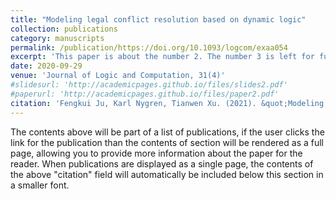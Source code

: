 ```yaml
---
title: "Modeling legal conflict resolution based on dynamic logic"
collection: publications
category: manuscripts
permalink: /publication/https://doi.org/10.1093/logcom/exaa054
excerpt: 'This paper is about the number 2. The number 3 is left for future work.'
date: 2020-09-29
venue: 'Journal of Logic and Computation, 31(4)'
#slidesurl: 'http://academicpages.github.io/files/slides2.pdf'
#paperurl: 'http://academicpages.github.io/files/paper2.pdf'
citation: 'Fengkui Ju, Karl Nygren, Tianwen Xu. (2021). &quot;Modeling legal conflict resolution based on dynamic logic; <i>Journal of Logic and Computation</i>. 31(4).'
---
```


The contents above will be part of a list of publications, if the user clicks the link for the publication than the contents of section will be rendered as a full page, allowing you to provide more information about the paper for the reader. When publications are displayed as a single page, the contents of the above "citation" field will automatically be included below this section in a smaller font.
